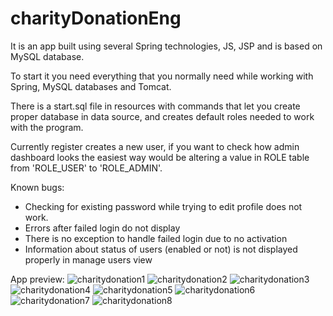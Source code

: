 # charityDonationEng

It is an app built using several Spring technologies, JS, JSP and is based on MySQL database.

To start it you need everything that you normally need while working with Spring, MySQL databases and Tomcat.

There is a start.sql file in resources with commands that let you create proper database in data source,
and creates default roles needed to work with the program.

Currently register creates a new user, if you want to check how admin dashboard looks
the easiest way would be altering a value in ROLE table from 'ROLE_USER' to 'ROLE_ADMIN'.


Known bugs:
- Checking for existing password while trying to edit profile does not work.
- Errors after failed login do not display
- There is no exception to handle failed login due to no activation
- Information about status of users (enabled or not) is not displayed properly in manage users view


App preview:
![charitydonation1](https://user-images.githubusercontent.com/66234443/172713813-8f8d5238-c1d0-4a2b-92f3-3286ff3a793d.png)
![charitydonation2](https://user-images.githubusercontent.com/66234443/172713838-83c26b5e-801e-49fb-9c07-425aa74c2d5a.png)
![charitydonation3](https://user-images.githubusercontent.com/66234443/172713855-8478d4d9-108c-418c-9878-19ae48f8e797.png)
![charitydonation4](https://user-images.githubusercontent.com/66234443/172713862-334e4582-a483-4443-9dda-6707d73625f7.png)
![charitydonation5](https://user-images.githubusercontent.com/66234443/172713870-b8a42013-7f17-42ea-b7ac-a2ad75b351cb.png)
![charitydonation6](https://user-images.githubusercontent.com/66234443/172713874-5b12eab4-79ee-49fd-a6ea-51d26a947fe0.png)
![charitydonation7](https://user-images.githubusercontent.com/66234443/172713877-fa02b95e-48e4-4c70-9f64-ed28c9241cbd.png)
![charitydonation8](https://user-images.githubusercontent.com/66234443/172713881-6be3380b-384e-405b-a89f-a5859c9fa727.png)

